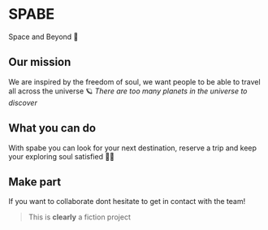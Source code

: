 # SPABE

Space and Beyond 🚀

## Our mission

We are inspired by the freedom of soul, we want people to be able to travel all across the universe 🪐
_There are too many planets in the universe to discover_

## What you can do

With spabe you can look for your next destination, reserve a trip and keep your exploring soul satisfied 🧘🏽

## Make part

If you want to collaborate dont hesitate to get in contact with the team!

> This is **clearly** a fiction project
